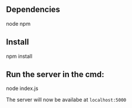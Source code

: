## Dependencies
node
npm

## Install
npm install

## Run the server in the cmd:
node index.js 

The server will now be availabe at `localhost:5000`

